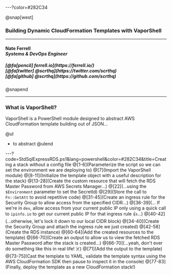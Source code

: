---?color=#282C34

@snap[west]
<h3>Building Dynamic CloudFormation Templates with VaporShell</h3>
<hr>
<h4>Nate Ferrell<br><i>Systems & DevOps Engineer</i></h4>
<h5>[@fa[pencil] ferrell.io](https://ferrell.io/)<br>[@fa[twitter] @scrthq](https://twitter.com/scrthq)<br>[@fa[github] @scrthq](https://github.com/scrthq)</h5>
@snapend

---

### What is VaporShell?

VaporShell is a PowerShell module designed to abstract AWS CloudFormation template building out of JSON...

@ul
- to abstract
@ulend

---?code=StdSqlExpressRDS.ps1&lang=powershell&color=#282C34&title=Creating a stack without a config file
@[1-6](Parameterize the script so we can set the environment we are deploying to)
@[7](Import the VaporShell module)
@[8-11](Initialize the template object with a useful description for the stack)
@[13-28](Create the custom resource that will fetch the RDS Master Password from AWS Secrets Manager...)
@[22](...using the `$Environment` parameter to set the SecretId)
@[29](Store the call to `Fn::GetAtt` to avoid repetitive code)
@[31-45](Create an ingress rule for the Security Group to allow access from the specified CIDR...)
@[36-39](... If we're in `dev`, allow access from your current public IP only using a quick call to `ipinfo.io` to get our current public IP for that ingress rule 👍...)
@[40-42](...otherwise, let's lock it down to our local CIDR block)
@[34-40](Create the Security Group and attach the ingress rule we just created)
@[42-58](Create the RDS instance)
@[60-64](Add the created resources to the template)
@[66-70](Create an output to allow us to view the fetched RDS Master Password after the stack is created...)
@[66-70](...yeah, don't ever do something like this in real life! ☠️)
@[71](Add the output to the template)
@[73-75](Cast the template to YAML, validate the template syntax using the AWS CloudFormation SDK then pause to inspect it in the console)
@[77-83](Finally, deploy the template as a new CloudFormation stack!)
